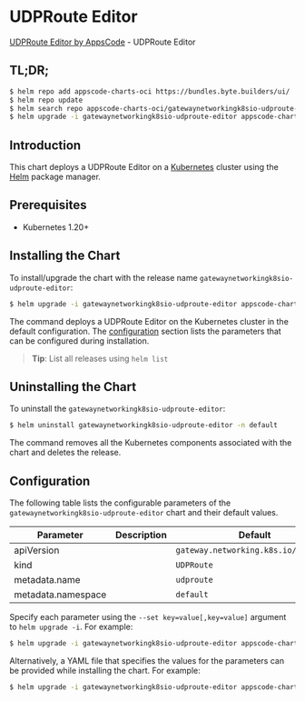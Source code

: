 # UDPRoute Editor

[UDPRoute Editor by AppsCode](https://appscode.com) - UDPRoute Editor

## TL;DR;

```bash
$ helm repo add appscode-charts-oci https://bundles.byte.builders/ui/
$ helm repo update
$ helm search repo appscode-charts-oci/gatewaynetworkingk8sio-udproute-editor --version=v0.5.0
$ helm upgrade -i gatewaynetworkingk8sio-udproute-editor appscode-charts-oci/gatewaynetworkingk8sio-udproute-editor -n default --create-namespace --version=v0.5.0
```

## Introduction

This chart deploys a UDPRoute Editor on a [Kubernetes](http://kubernetes.io) cluster using the [Helm](https://helm.sh) package manager.

## Prerequisites

- Kubernetes 1.20+

## Installing the Chart

To install/upgrade the chart with the release name `gatewaynetworkingk8sio-udproute-editor`:

```bash
$ helm upgrade -i gatewaynetworkingk8sio-udproute-editor appscode-charts-oci/gatewaynetworkingk8sio-udproute-editor -n default --create-namespace --version=v0.5.0
```

The command deploys a UDPRoute Editor on the Kubernetes cluster in the default configuration. The [configuration](#configuration) section lists the parameters that can be configured during installation.

> **Tip**: List all releases using `helm list`

## Uninstalling the Chart

To uninstall the `gatewaynetworkingk8sio-udproute-editor`:

```bash
$ helm uninstall gatewaynetworkingk8sio-udproute-editor -n default
```

The command removes all the Kubernetes components associated with the chart and deletes the release.

## Configuration

The following table lists the configurable parameters of the `gatewaynetworkingk8sio-udproute-editor` chart and their default values.

|     Parameter      | Description |                     Default                     |
|--------------------|-------------|-------------------------------------------------|
| apiVersion         |             | <code>gateway.networking.k8s.io/v1alpha2</code> |
| kind               |             | <code>UDPRoute</code>                           |
| metadata.name      |             | <code>udproute</code>                           |
| metadata.namespace |             | <code>default</code>                            |


Specify each parameter using the `--set key=value[,key=value]` argument to `helm upgrade -i`. For example:

```bash
$ helm upgrade -i gatewaynetworkingk8sio-udproute-editor appscode-charts-oci/gatewaynetworkingk8sio-udproute-editor -n default --create-namespace --version=v0.5.0 --set apiVersion=gateway.networking.k8s.io/v1alpha2
```

Alternatively, a YAML file that specifies the values for the parameters can be provided while
installing the chart. For example:

```bash
$ helm upgrade -i gatewaynetworkingk8sio-udproute-editor appscode-charts-oci/gatewaynetworkingk8sio-udproute-editor -n default --create-namespace --version=v0.5.0 --values values.yaml
```
